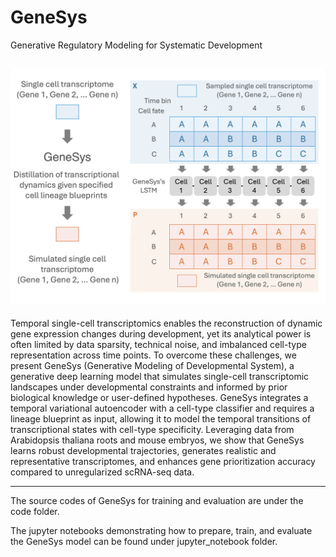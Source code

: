 # GeneSys
Generative Regulatory Modeling for Systematic Development

![Screenshot](images/Image1.png)
---
Temporal single-cell transcriptomics enables the reconstruction of dynamic gene expression changes during development, yet its analytical power is often limited by data sparsity, technical noise, and imbalanced cell-type representation across time points. To overcome these challenges, we present GeneSys (Generative Modeling of Developmental System), a generative deep learning model that simulates single-cell transcriptomic landscapes under developmental constraints and informed by prior biological knowledge or user-defined hypotheses. GeneSys integrates a temporal variational autoencoder with a cell-type classifier and requires a lineage blueprint as input, allowing it to model the temporal transitions of transcriptional states with cell-type specificity. Leveraging data from Arabidopsis thaliana roots and mouse embryos, we show that GeneSys learns robust developmental trajectories, generates realistic and representative transcriptomes, and enhances gene prioritization accuracy compared to unregularized scRNA-seq data.

---

The source codes of GeneSys for training and evaluation are under the code folder.

The jupyter notebooks demonstrating how to prepare, train, and evaluate the GeneSys model can be found under jupyter_notebook folder.
